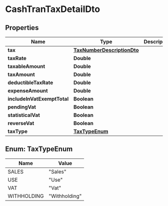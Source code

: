 
# CashTranTaxDetailDto

## Properties
Name | Type | Description | Notes
------------ | ------------- | ------------- | -------------
**tax** | [**TaxNumberDescriptionDto**](TaxNumberDescriptionDto.md) |  |  [optional]
**taxRate** | **Double** |  |  [optional]
**taxableAmount** | **Double** |  |  [optional]
**taxAmount** | **Double** |  |  [optional]
**deductibleTaxRate** | **Double** |  |  [optional]
**expenseAmount** | **Double** |  |  [optional]
**includeInVatExemptTotal** | **Boolean** |  |  [optional]
**pendingVat** | **Boolean** |  |  [optional]
**statisticalVat** | **Boolean** |  |  [optional]
**reverseVat** | **Boolean** |  |  [optional]
**taxType** | [**TaxTypeEnum**](#TaxTypeEnum) |  |  [optional]


<a name="TaxTypeEnum"></a>
## Enum: TaxTypeEnum
Name | Value
---- | -----
SALES | &quot;Sales&quot;
USE | &quot;Use&quot;
VAT | &quot;Vat&quot;
WITHHOLDING | &quot;Withholding&quot;



